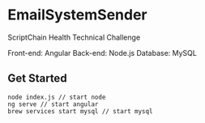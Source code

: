 # EmailSystemSender

ScriptChain Health Technical Challenge

Front-end: Angular
Back-end: Node.js
Database: MySQL

## Get Started

```
node index.js // start node
ng serve // start angular
brew services start mysql // start mysql
```
